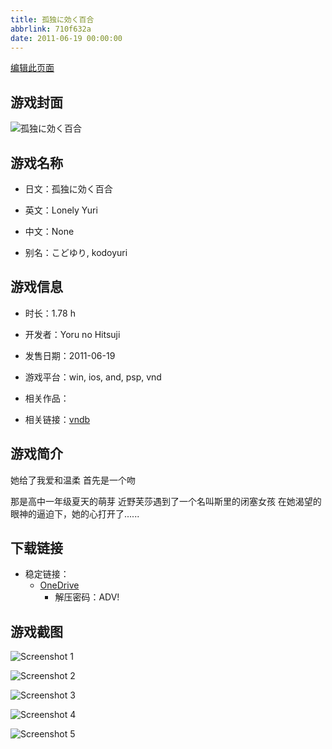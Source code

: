 ```yaml
---
title: 孤独に効く百合
abbrlink: 710f632a
date: 2011-06-19 00:00:00
---
```

[编辑此页面](https://github.com/ACG-3/ADV3-source/blob/main/source/_posts/games/%E5%AD%A4%E7%8B%AC%E3%81%AB%E5%8A%B9%E3%81%8F%E7%99%BE%E5%90%88.md)

## 游戏封面

![孤独に効く百合](https://pan.timero.xyz/d/onedrive/img_lib_001/%E5%AD%A4%E7%8B%AC%E3%81%AB%E5%8A%B9%E3%81%8F%E7%99%BE%E5%90%88_cover.avif)


## 游戏名称

- 日文：孤独に効く百合
- 英文：Lonely Yuri
- 中文：None

- 别名：こどゆり, kodoyuri


## 游戏信息

- 时长：1.78 h
- 开发者：Yoru no Hitsuji
- 发售日期：2011-06-19
- 游戏平台：win, ios, and, psp, vnd
- 相关作品：

- 相关链接：[vndb](https://vndb.org/v10569)


## 游戏简介

她给了我爱和温柔
首先是一个吻

那是高中一年级夏天的萌芽
近野芙莎遇到了一个名叫斯里的闭塞女孩
在她渴望的眼神的逼迫下，她的心打开了......




## 下载链接

- 稳定链接：
    - [OneDrive](https://pan.timero.xyz/onedrive/adv_lib_001/%E5%AD%A4%E7%8B%AC%E3%81%AB%E5%8A%B9%E3%81%8F%E7%99%BE%E5%90%88)
        - 解压密码：ADV!



## 游戏截图


![Screenshot 1](https://pan.timero.xyz/d/onedrive/img_lib_001/%E5%AD%A4%E7%8B%AC%E3%81%AB%E5%8A%B9%E3%81%8F%E7%99%BE%E5%90%88_Screenshot_1.avif)

![Screenshot 2](https://pan.timero.xyz/d/onedrive/img_lib_001/%E5%AD%A4%E7%8B%AC%E3%81%AB%E5%8A%B9%E3%81%8F%E7%99%BE%E5%90%88_Screenshot_2.avif)

![Screenshot 3](https://pan.timero.xyz/d/onedrive/img_lib_001/%E5%AD%A4%E7%8B%AC%E3%81%AB%E5%8A%B9%E3%81%8F%E7%99%BE%E5%90%88_Screenshot_3.avif)

![Screenshot 4](https://pan.timero.xyz/d/onedrive/img_lib_001/%E5%AD%A4%E7%8B%AC%E3%81%AB%E5%8A%B9%E3%81%8F%E7%99%BE%E5%90%88_Screenshot_4.avif)

![Screenshot 5](https://pan.timero.xyz/d/onedrive/img_lib_001/%E5%AD%A4%E7%8B%AC%E3%81%AB%E5%8A%B9%E3%81%8F%E7%99%BE%E5%90%88_Screenshot_5.avif)

